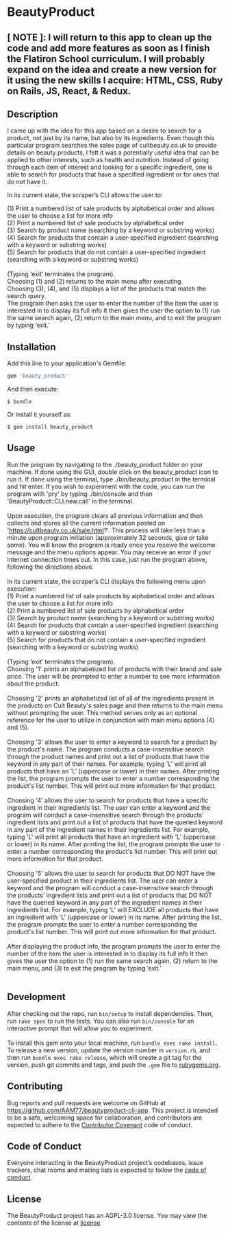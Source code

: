 # BeautyProduct

## [ NOTE ]: I will return to this app to clean up the code and add more features as soon as I finish the Flatiron School curriculum. I will probably expand on the idea and create a new version for it using the new skills I acquire: HTML, CSS, Ruby on Rails, JS, React, & Redux.

## Description

I came up with the idea for this app based on a desire to search for a product, not just by its name, but also by its ingredients.
Even though this particular program searches the sales page of cultbeauty.co.uk to provide details on beauty products, I felt it was a potentially useful idea that can be applied to other interests, such as health and nutrition. Instead of going through each item of interest and looking for a specific ingredient, one is able to search for products that have a specified ingredient or for ones that do not have it.

In its current state, the scraper’s CLI allows the user to:

(1) Print a numbered list of sale products by alphabetical order and allows the user to choose a list for more info<br />
(2) Print a numbered list of sale products by alphabetical order<br />
(3) Search by product name (searching by a keyword or substring works)<br />
(4) Search for products that contain a user-specified ingredient (searching with a keyword or substring works)<br />
(5) Search for products that do not contain a user-specified ingredient (searching with a keyword or substring works)<br />
<br />
(Typing ‘exit’ terminates the program).
<br />
Choosing (1) and (2) returns to the main menu after executing.<br />
Choosing (3), (4), and (5) displays a list of the products that match the search query.<br />
The program then asks the user to enter the number of the item the user is interested in to display its full info It then gives the user the option to (1) run the same search again, (2) return to the main menu, and to exit the program by typing ‘exit.’

## Installation

Add this line to your application's Gemfile:

```ruby
gem 'beauty_product'
```
And then execute:

    $ bundle

Or install it yourself as:

    $ gem install beauty_product

## Usage
Run the program by navigating to the ./beauty_product folder on your machine. If done using the GUI, double click on the beauty_product icon to run it. If done using the terminal, type ./bin/beauty_product in the terminal and hit enter. If you wish to experiment with the code, you can run the program with 'pry' by typing ./bin/console and then 'BeautyProduct::CLI.new.call' in the terminal.<br />
<br />
Upon execution, the program clears all previous information and then collects and stores all the current information posted on 'https://cultbeauty.co.uk/sale.html?'. This process will take less than a minute upon program initiation (approximately 32 seconds, give or take some). You will know the program is ready once you receive the welcome message and the menu options appear. You may receive an error if your internet connection times out. In this case, just run the program above, following the directions above.<br />
<br />
In its current state, the scraper’s CLI displays the following menu upon execution:
<br />
(1) Print a numbered list of sale products by alphabetical order and allows the user to choose a list for more info<br />
(2) Print a numbered list of sale products by alphabetical order<br />
(3) Search by product name (searching by a keyword or substring works)<br />
(4) Search for products that contain a user-specified ingredient (searching with a keyword or substring works)<br />
(5) Search for products that do not contain a user-specified ingredient (searching with a keyword or substring works)<br />
<br />
(Typing ‘exit’ terminates the program).
<br />
Choosing '1' prints an alphabetized list of products with their brand and sale price. The user will be prompted to enter a number to see more information about the product.<br />
<br />
Choosing '2' prints an alphabetized list of all of the ingredients present in the products on Cult Beauty's sales page and then returns to the main menu without prompting the user. This method serves only as an optional reference for the user to utilize in conjunction with main menu options (4) and (5).<br />
<br />
Choosing '3' allows the user to enter a keyword to search for a product by the product's name. The program conducts a case-insensitive search through the product names and print out a list of products that have the keyword in any part of their names. For example, typing 'L' will print all products that have an 'L' (uppercase or lower) in their names. After printing the list, the program prompts the user to enter a number corresponding the product's list number. This will print out more information for that product.<br />
<br />
Choosing '4' allows the user to search for products that have a specific ingredient in their ingredients list. The user can enter a keyword and the program will conduct a case-insensitive search through the products' ingredient lists and print out a list of products that have the queried keyword in any part of the ingredient names in their ingredients list. For example, typing 'L' will print all products that have an ingredient with 'L' (uppercase or lower) in its name. After printing the list, the program prompts the user to enter a number corresponding the product's list number. This will print out more information for that product.<br />
<br />
Choosing '5' allows the user to search for products that DO NOT have the user-specified product in their ingredients list. The user can enter a keyword and the program will conduct a case-insensitive search through the products' ingredient lists and print out a list of products that DO NOT have the queried keyword in any part of the ingredient names in their ingredients list. For example, typing 'L' will EXCLUDE all products that have an ingredient with 'L' (uppercase or lower) in its name. After printing the list, the program prompts the user to enter a number corresponding the product's list number. This will print out more information for that product.<br />
<br />
After displaying the product info, the program prompts the user to enter the number of the item the user is interested in to display its full info It then gives the user the option to (1) run the same search again, (2) return to the main menu, and (3) to exit the program by typing ‘exit.’<br />
<br />
## Development

After checking out the repo, run `bin/setup` to install dependencies. Then, run `rake spec` to run the tests. You can also run `bin/console` for an interactive prompt that will allow you to experiment.<br />
<br />
To install this gem onto your local machine, run `bundle exec rake install`. To release a new version, update the version number in `version.rb`, and then run `bundle exec rake release`, which will create a git tag for the version, push git commits and tags, and push the `.gem` file to [rubygems.org](https://rubygems.org).<br />

## Contributing

Bug reports and pull requests are welcome on GitHub at https://github.com/AAM77/beautyproduct-cli-app. This project is intended to be a safe, welcoming space for collaboration, and contributors are expected to adhere to the [Contributor Covenant](http://contributor-covenant.org) code of conduct.

## Code of Conduct

Everyone interacting in the BeautyProduct project’s codebases, issue trackers, chat rooms and mailing lists is expected to follow the [code of conduct](https://github.com/AAM77/beautyproduct-cli-app/blob/master/CODE_OF_CONDUCT.md).

## License
The BeautyProduct project has an AGPL-3.0 license. You may view the contents of the license at [license](https://github.com/AAM77/beautyproduct-cli-app/blob/master/LICENSE)
